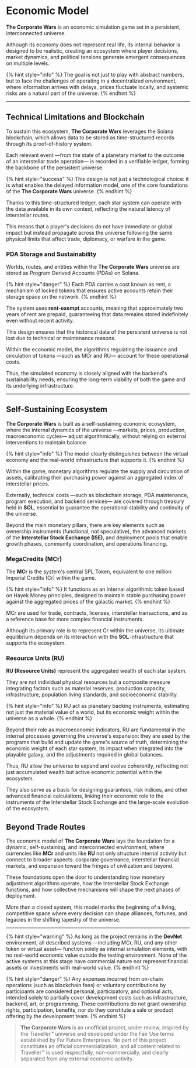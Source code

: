 # Economic Model

**The Corporate Wars** is an economic simulation game set in a persistent, interconnected universe.

Although its economy does not represent real life, its internal behavior is designed to be realistic, creating an ecosystem where player decisions, market dynamics, and polítical tensions generate emergent consequences on multiple levels.

{% hint style="info" %}
The goal is not just to play with abstract numbers, but to face the challenges of operating in a decentralized environment, where information arrives with delays, prices fluctuate locally, and systemic risks are a natural part of the universe.
{% endhint %}

***

## Technical Limitations and Blockchain

To sustain this ecosystem, **The Corporate Wars** leverages the Solana blockchain, which allows data to be stored as time-structured records through its proof-of-history system.

Each relevant event —from the state of a planetary market to the outcome of an interstellar trade operation— is recorded in a verifiable ledger, forming the backbone of the persistent universe.

{% hint style="success" %}
This design is not just a technological choice: it is what enables the delayed information model, one of the core foundations of the **The Corporate Wars** universe.
{% endhint %}

Thanks to this time-structured ledger, each star system can operate with the data available in its own context, reflecting the natural latency of interstellar routes.

This means that a player's decisions do not have immediate or global impact but instead propagate across the universe following the same physical limits that affect trade, diplomacy, or warfare in the game.

### PDA Storage and Sustainability

Worlds, routes, and entities within the **The Corporate Wars** universe are stored as Program Derived Accounts (PDAs) on Solana.

{% hint style="danger" %}
Each PDA carries a cost known as rent, a mechanism of locked tokens that ensures active accounts retain their storage space on the network.
{% endhint %}

The system uses **rent-exempt** accounts, meaning that approximately two years of rent are prepaid, guaranteeing that data remains stored indefinitely even without recent activity.

This design ensures that the historical data of the persistent universe is not lost due to technical or maintenance reasons.

Within the economic model, the algorithms regulating the issuance and circulation of tokens —such as MCr and RU— account for these operational costs.

Thus, the simulated economy is closely aligned with the backend's sustainability needs, ensuring the long-term viability of both the game and its underlying infrastructure.

***

## Self-Sustaining Ecosystem

**The Corporate Wars** is built as a self-sustaining economic ecosystem, where the internal dynamics of the universe —markets, prices, production, macroeconomic cycles— adjust algorithmically, without relying on external interventions to maintain balance.

{% hint style="info" %}
The model clearly distinguishes between the virtual economy and the real-world infrastructure that supports it.
{% endhint %}

Within the game, monetary algorithms regulate the supply and circulation of assets, calibrating their purchasing power against an aggregated index of interstellar prices.

Externally, technical costs —such as blockchain storage, PDA maintenance, program execution, and backend services— are covered through treasury held in **SOL**, essential to guarantee the operational stability and continuity of the universe.

Beyond the main monetary pillars, there are key elements such as ownership instruments (functional, not speculative), the advanced markets of the **Interstellar Stock Exchange (ISE)**, and deployment pools that enable growth phases, community coordination, and operations financing.

### MegaCredits (MCr)

The **MCr** is the system's central SPL Token, equivalent to one million Imperial Credits (Cr) within the game.

{% hint style="info" %}
It functions as an internal algorithmic token based on Hayek Money principles, designed to maintain stable purchasing power against the aggregated prices of the galactic market.
{% endhint %}

MCr are used for trade, contracts, licenses, interstellar transactions, and as a reference base for more complex financial instruments.

Although its primary role is to represent Cr within the universe, its ultimate equilibrium depends on its interaction with the **SOL** infrastructure that supports the ecosystem.

### Resource Units (RU)

**RU (Resource Units)** represent the aggregated wealth of each star system.

They are not individual physical resources but a composite measure integrating factors such as material reserves, production capacity, infrastructure, population living standards, and socioeconomic stability.

{% hint style="info" %}
RU act as planetary backing instruments, estimating not just the material value of a world, but its economic weight within the universe as a whole.
{% endhint %}

Beyond their role as macroeconomic indicators, RU are fundamental in the internal processes governing the universe's expansion: they are used by the programs that build and update the game's source of truth, determining the economic weight of each star system, its impact when integrated into the playable galaxy, and the adjustments required in global balances.

Thus, RU allow the universe to expand and evolve coherently, reflecting not just accumulated wealth but active economic potential within the ecosystem.

They also serve as a basis for designing guarantees, risk indices, and other advanced financial calculations, linking their economic role to the instruments of the Interstellar Stock Exchange and the large-scale evolution of the ecosystem.

## Beyond Trade Routes

The economic model of **The Corporate Wars** lays the foundation for a dynamic, self-sustaining, and interconnected environment, where currencies like **MCr** and units like **RU** not only structure internal activity but connect to broader aspects: corporate governance, interstellar financial markets, and expansion toward the fringes of civilization and beyond.

These foundations open the door to understanding how monetary adjustment algorithms operate, how the Interstellar Stock Exchange functions, and how collective mechanisms will shape the next phases of deployment.

More than a closed system, this model marks the beginning of a living, competitive space where every decision can shape alliances, fortunes, and legacies in the shifting tapestry of the universe.

***

{% hint style="warning" %}
As long as the project remains in the **DevNet** environment, all described systems —including MCr, RU, and any other token or virtual asset— function solely as internal simulation elements, with no real-world economic value outside the testing environment. None of the active systems at this stage have commercial nature nor represent financial assets or investments with real-world value.
{% endhint %}

{% hint style="danger" %}
Any expenses incurred from on-chain operations (such as blockchain fees) or voluntary contributions by participants are considered personal, participatory, and optional acts, intended solely to partially cover development costs such as infrastructure, backend, art, or programming. These contributions do not grant ownership rights, participation, benefits, nor do they constitute a sale or product offering by the development team.
{% endhint %}

> **The Corporate Wars** is an unofficial project, under review, inspired by the Traveller™ universe and developed under the Fair Use terms established by Far Future Enterprises. No part of this project constitutes an official commercialization, and all content related to Traveller™ is used respectfully, non-commercially, and clearly separated from any external economic activity.
